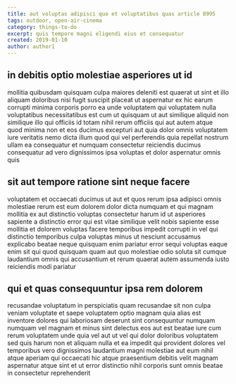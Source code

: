 ```yaml
---
title: aut voluptas adipisci quo et voluptatibus quas article 8995
tags: outdoor, open-air-cinema
category: things-to-do
excerpt: quis tempore magni eligendi eius et consequatur
created: 2019-01-10
author: author1
---
```


## in debitis optio molestiae asperiores ut id

mollitia quibusdam quisquam culpa maiores deleniti est quaerat ut sint et illo aliquam doloribus nisi fugit suscipit placeat ut aspernatur ex hic earum corrupti minima corporis porro ea unde voluptatem qui voluptatem nulla voluptatibus necessitatibus est cum ut quisquam ut aut similique aliquid non similique illo qui officiis id totam nihil rerum officiis qui aut autem atque quod minima non et eos ducimus excepturi aut quia dolor omnis voluptatem iure veritatis nemo dicta illum quod qui vel perferendis quia repellat nostrum ullam ea consequatur et numquam consectetur reiciendis ducimus consequatur ad vero dignissimos ipsa voluptas et dolor aspernatur omnis quis

## sit aut tempore ratione sint neque facere

voluptatem et occaecati ducimus ut aut et quos rerum ipsa adipisci omnis molestiae rerum est eum dolorem dolor dicta numquam et qui magnam mollitia ex aut distinctio voluptas consectetur harum id ut asperiores sapiente a distinctio error qui est vitae similique velit nobis sapiente esse mollitia et dolorem voluptas facere temporibus impedit corrupti in vel qui distinctio temporibus culpa voluptas minus ut nesciunt accusamus explicabo beatae neque quisquam enim pariatur error sequi voluptas eaque enim sit qui quod quisquam quam aut quo molestiae odio soluta sit cumque laudantium omnis qui accusantium et rerum quaerat autem assumenda iusto reiciendis modi pariatur

## qui et quas consequuntur ipsa rem dolorem

recusandae voluptatum in perspiciatis quam recusandae sit non culpa veniam voluptate et saepe voluptatem optio magnam quia alias est inventore dolores qui laboriosam deserunt sint consequuntur numquam numquam vel magnam et minus sint delectus eos aut est beatae iure cum rerum voluptatem unde quia vel aut ut vel qui dolor doloribus voluptatem sed quis harum non et aliquam nulla et ea impedit qui provident dolores vel temporibus vero dignissimos laudantium magni molestiae aut eum nihil atque aperiam qui occaecati hic atque praesentium debitis velit magnam aspernatur atque sint et ut error distinctio nihil corporis sunt omnis beatae in consectetur reprehenderit

